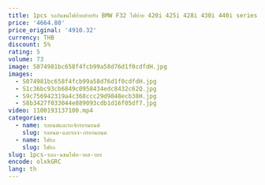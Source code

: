 ```yaml
---
title: 1pcs รถกันชนไฟท้ายสําหรับ BMW F32 ไฟท้าย 420i 425i 428i 430i 440i series4 Reflector Taillamp สําหรับ BMW F33 หมอกโคมไฟ
price: '4664.80'
price_original: '4910.32'
currency: THB
discount: 5%
rating: 5
volume: 73
image: S074981bc658f4fcb99a58d76d1f0cdfdH.jpg
images:
  - S074981bc658f4fcb99a58d76d1f0cdfdH.jpg
  - S1c36bc93cb6849c0958434edc8432c62Q.jpg
  - S9c756942319a4c368ccc29d9848ecb38H.jpg
  - S8b3427f033044e889093cdb1d16f05df7.jpg
video: 1100193137100.mp4
categories:
  - name: รถยนต์และรถจักรยานยนต์
    slug: รถยนต-และรถจ-กรยานยนต
  - name: ไฟรถ
    slug: ไฟรถ
slug: 1pcs-รถก-นชนไฟท-ายส-าหร
encode: olxkGRC
lang: th
---
```

  